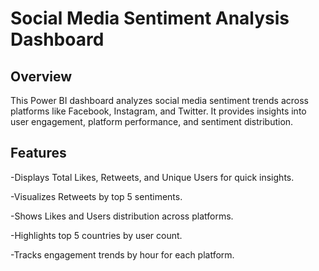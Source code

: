 # Social Media Sentiment Analysis Dashboard

## Overview

This Power BI dashboard analyzes social media sentiment trends across platforms like Facebook, Instagram, and Twitter. It provides insights into user engagement, platform performance, and sentiment distribution.

## Features

-Displays Total Likes, Retweets, and Unique Users for quick insights.

-Visualizes Retweets by top 5 sentiments.

-Shows Likes and Users distribution across platforms.

-Highlights top 5 countries by user count.

-Tracks engagement trends by hour for each platform.
